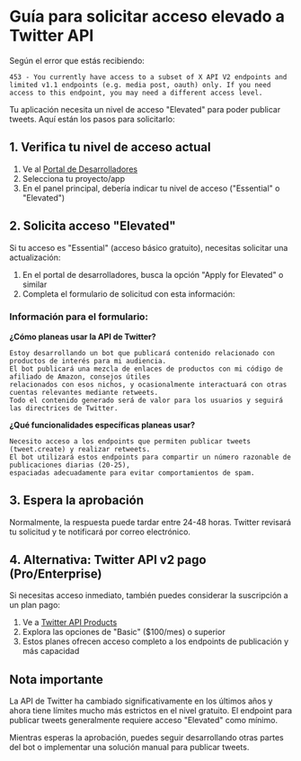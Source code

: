 # Guía para solicitar acceso elevado a Twitter API

Según el error que estás recibiendo:
```
453 - You currently have access to a subset of X API V2 endpoints and limited v1.1 endpoints (e.g. media post, oauth) only. If you need access to this endpoint, you may need a different access level.
```

Tu aplicación necesita un nivel de acceso "Elevated" para poder publicar tweets. Aquí están los pasos para solicitarlo:

## 1. Verifica tu nivel de acceso actual

1. Ve al [Portal de Desarrolladores](https://developer.twitter.com/en/portal/dashboard)
2. Selecciona tu proyecto/app
3. En el panel principal, debería indicar tu nivel de acceso ("Essential" o "Elevated")

## 2. Solicita acceso "Elevated"

Si tu acceso es "Essential" (acceso básico gratuito), necesitas solicitar una actualización:

1. En el portal de desarrolladores, busca la opción "Apply for Elevated" o similar
2. Completa el formulario de solicitud con esta información:

### Información para el formulario:

**¿Cómo planeas usar la API de Twitter?**
```
Estoy desarrollando un bot que publicará contenido relacionado con productos de interés para mi audiencia. 
El bot publicará una mezcla de enlaces de productos con mi código de afiliado de Amazon, consejos útiles 
relacionados con esos nichos, y ocasionalmente interactuará con otras cuentas relevantes mediante retweets. 
Todo el contenido generado será de valor para los usuarios y seguirá las directrices de Twitter.
```

**¿Qué funcionalidades específicas planeas usar?**
```
Necesito acceso a los endpoints que permiten publicar tweets (tweet.create) y realizar retweets. 
El bot utilizará estos endpoints para compartir un número razonable de publicaciones diarias (20-25), 
espaciadas adecuadamente para evitar comportamientos de spam.
```

## 3. Espera la aprobación

Normalmente, la respuesta puede tardar entre 24-48 horas. Twitter revisará tu solicitud y te notificará por correo electrónico.

## 4. Alternativa: Twitter API v2 pago (Pro/Enterprise)

Si necesitas acceso inmediato, también puedes considerar la suscripción a un plan pago:

1. Ve a [Twitter API Products](https://developer.twitter.com/en/products/twitter-api)
2. Explora las opciones de "Basic" ($100/mes) o superior
3. Estos planes ofrecen acceso completo a los endpoints de publicación y más capacidad

## Nota importante

La API de Twitter ha cambiado significativamente en los últimos años y ahora tiene límites mucho más estrictos en el nivel gratuito. El endpoint para publicar tweets generalmente requiere acceso "Elevated" como mínimo.

Mientras esperas la aprobación, puedes seguir desarrollando otras partes del bot o implementar una solución manual para publicar tweets.
